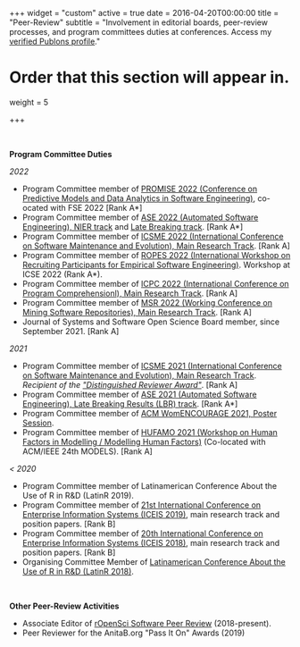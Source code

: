 +++
widget = "custom"
active = true
date = 2016-04-20T00:00:00
title = "Peer-Review"
subtitle = "Involvement in editorial boards, peer-review processes, and program committees duties at conferences. Access my [verified Publons profile](https://publons.com/researcher/1234715/melina-vidoni/peer-review/)."

# Order that this section will appear in.
weight = 5

+++



</br>

**Program Committee Duties**

_2022_

- Program Committee member of [PROMISE 2022 (Conference on Predictive Models and Data Analytics in Software Engineering)](https://promiseconf.github.io/2022/index.html), co-ocated with FSE 2022 [Rank A*]
- Program Committee member of [ASE 2022 (Automated Software Engineering), NIER track](https://conf.researchr.org/committee/ase-2022/ase-2022-nier-track-program-committee) and [Late Breaking track](https://conf.researchr.org/committee/ase-2022/ase-2022-late-breaking-results-program-committee). [Rank A*]
- Program Committee member of [ICSME 2022 (International Conference on Software Maintenance and Evolution), Main Research Track](https://cyprusconferences.org/icsme2022/program-committee-of-the-technical-track/). [Rank A]
- Program Committee member of [ROPES 2022 (International Workshop on Recruiting Participants for Empirical Software Engineering)](https://ropes-workshops.github.io/ropes22/). Workshop at ICSE 2022 (Rank A*).
- Program Committee member of [ICPC 2022 (International Conference on Program Comprehensionl), Main Research Track](https://conf.researchr.org/committee/icpc-2022/icpc-2022-research-program-committee). [Rank A]
- Program Committee member of [MSR 2022 (Working Conference on Mining Software Repositories), Main Research Track](https://conf.researchr.org/committee/msr-2022/msr-2022-technical-papers-program-committee). [Rank A]
- Journal of Systems and Software Open Science Board member, since September 2021. [Rank A]



_2021_

- Program Committee member of [ICSME 2021 (International Conference on Software Maintenance and Evolution), Main Research Track](https://icsme2021.github.io/ProgramCommittee.html). _Recipient of the ["Distinguished Reviewer Award"](https://twitter.com/aserebrenik/status/1444009795355349014?s=20)_. [Rank A]
- Program Committee member of [ASE 2021 (Automated Software Engineering), Late Breaking Results (LBR) track](https://conf.researchr.org/committee/ase-2021/ase-2021-late-breaking-results-program-committee). [Rank A*]
- Program Committee member of [ACM WomENCOURAGE 2021, Poster Session](https://womencourage.acm.org/2021/poster-evaluation-committee/).
- Program Committee member of [HUFAMO 2021 (Workshop on Human Factors in Modelling / Modelling Human Factors)](https://www.monash.edu/it/humanise-lab/hufamo21) (Co-located with ACM/IEEE 24th MODELS). [Rank A]



_< 2020_

- Program Committee member of Latinamerican Conference About the Use of R in R&D (LatinR 2019).
- Program Committee member of [21st International Conference on Enterprise Information Systems (ICEIS 2019)](http://www.iceis.org/ProgramCommittee.aspx?y=2019), main research track and position papers. [Rank B]
- Program Committee member of [20th International Conference on Enterprise Information Systems (ICEIS 2018)](http://www.iceis.org/ProgramCommittee.aspx?y=2018), main research track and position papers. [Rank B]
- Organising Committee Member of [Latinamerican Conference About the Use of R in R&D (LatinR 2018)](http://latin-r.com/equipo/).




</br>

**Other Peer-Review Activities**

- Associate Editor of [rOpenSci Software Peer Review](https://ropensci.org/blog/2019/01/31/more_editors/) (2018-present).
- Peer Reviewer for the AnitaB.org "Pass It On" Awards (2019)



